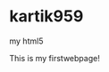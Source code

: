 # kartik959
my html5

<!DOCTYPE html>
<html>
<head>
<meta charset="utf-8">
<title>my html</title>
</head>

<body>
<p>This is my firstwebpage!</p>
</body>

</html>
